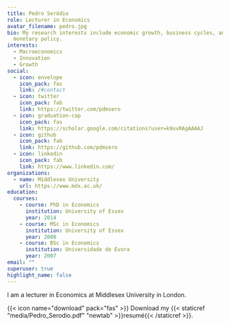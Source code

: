 ```yaml
---
title: Pedro Serôdio
role: Lecturer in Economics
avatar_filename: pedro.jpg
bio: My research interests include economic growth, business cycles, and
  monetary policy.
interests:
  - Macroeconomics
  - Innovation
  - Growth
social:
  - icon: envelope
    icon_pack: fas
    link: /#contact
  - icon: twitter
    icon_pack: fab
    link: https://twitter.com/pdmsero
  - icon: graduation-cap
    icon_pack: fas
    link: https://scholar.google.com/citations?user=k9uvRAgAAAAJ
  - icon: github
    icon_pack: fab
    link: https://github.com/pdmsero
  - icon: linkedin
    icon_pack: fab
    link: https://www.linkedin.com/
organizations:
  - name: Middlesex University
    url: https://www.mdx.ac.uk/
education:
  courses:
    - course: PhD in Economics
      institution: University of Essex
      year: 2014
    - course: MSc in Economics
      institution: University of Essex
      year: 2008
    - course: BSc in Economics
      institution: Universidade de Évora
      year: 2007
email: ""
superuser: true
highlight_name: false
---
```

I am a lecturer in Economics at Middlesex University in London.

{{< icon name="download" pack="fas" >}} Download my {{< staticref "media/Pedro_Serodio.pdf" "newtab" >}}resumé{{< /staticref >}}.